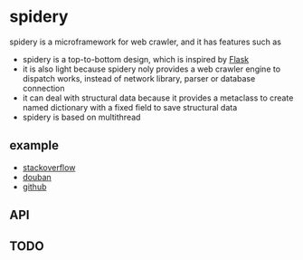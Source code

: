 # spidery

spidery is a microframework for web crawler, and it has features such as
- spidery is a top-to-bottom design, which is inspired by [Flask]()
- it is also light because spidery noly provides a web crawler engine to dispatch works, instead of network library, parser or database connection 
- it can deal with structural data because it provides a metaclass to create named dictionary with a fixed field to save structural data
- spidery is based on multithread

## example

- [stackoverflow]()
- [douban]()
- [github]()

## API

## TODO